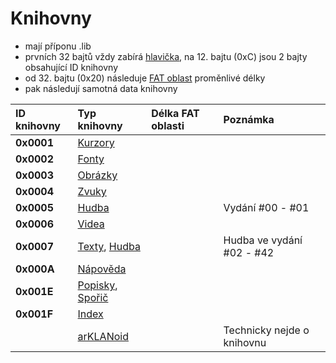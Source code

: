# Knihovny

* mají příponu .lib
* prvních 32 bajtů vždy zabírá [hlavička](/knihovny/hlavicka.md), na 12. bajtu \(0xC\) jsou 2 bajty obsahující ID knihovny
* od 32. bajtu \(0x20\) následuje [FAT oblast](/knihovny/fat.md) proměnlivé délky
* pak následují samotná data knihovny

| ID knihovny | Typ knihovny | Délka FAT oblasti | Poznámka |
| :--- | :--- | :--- | :--- |
| **0x0001** | [Kurzory](/knihovny/kurzory.md) |  |  |
| **0x0002** | [Fonty](/knihovny/fonty.md) |  |  |
| **0x0003** | [Obrázky](/knihovny/obrazky.md) |  |  |
| **0x0004** | [Zvuky](/knihovny/zvuky.md) |  |  |
| **0x0005** | [Hudba](/knihovny/hudba.md) |  | Vydání \#00 - \#01 |
| **0x0006** | [Videa](/knihovny/videa.md) |  |  |
| **0x0007** | [Texty](/knihovny/texty.md), [Hudba](/knihovny/hudba.md) |  | Hudba ve vydání \#02 - \#42 |
| **0x000A** | [Nápověda](/knihovny/napoveda.md) |  |  |
| **0x001E** | [Popisky](/knihovny/popisky.md), [Spořič](/knihovny/sporic.md) |  |  |
| **0x001F** | [Index](/knihovny/index.md) |  |  |
|  | [arKLANoid](/knihovny/arklanoid.md) |  | Technicky nejde o knihovnu |



